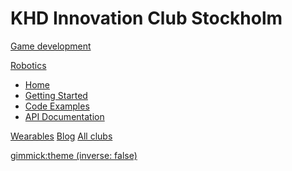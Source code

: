 # KHD Innovation Club Stockholm

<!-- [Game Development](game-development/home.md) -->
[Game development]()

<!--* [Home](game-development/home.md)
* [Are you lost?](game-development/faq.md)
* [Get started](game-development/get-started.md)
* [Guides](game-development/guides.md)
* [Gallery](game-development/gallery.md)-->

<!-- [Robotics](robotics/home.md) -->
[Robotics]()

* [Home](robotics/index.md)
* [Getting Started](robotics/getting-started.md)
* [Code Examples](robotics/code-examples.md)
* [API Documentation](robotics/api.md)

[Wearables](wearables/home.md)
[Blog](blog.md)
[All clubs](/kids)

[gimmick:theme (inverse: false)](cerulean)
